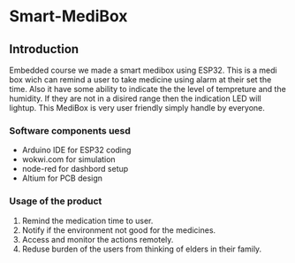 # Smart-MediBox 

## Introduction 
Embedded course we made a smart medibox using ESP32. This is a medi box wich can remind a user to take medicine using alarm at their set the time. Also it have some ability to indicate the the 
level of tempreture and the humidity. If they are not in a disired range then the indication LED will lightup. This MediBox is very user friendly simply handle by everyone.

### Software components uesd
+ Arduino IDE for ESP32 coding
+ wokwi.com for simulation
+ node-red for dashbord setup
+ Altium for PCB design
  
### Usage of the product
1. Remind the medication time to user.
2. Notify if the environment not good for the medicines.
3. Access and monitor the actions remotely.
4. Reduse burden of the users from thinking of elders in their family.
